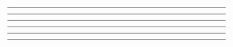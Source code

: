 <!-- # Hi there! 👋 I'm Nithya

Welcome to my GitHub profile! I'm a **Year 12 student** passionate about **AI, quantum engineering, and full-stack development** 🚀

---

## 🚀 About Me
- 🎓 Aspiring **Computer Science & Quantum Engineering** double-degree student at UNSW.
- 💡 Interested in **AI, quantum computing, and software development**.
- 🛠️ Currently working with **Django, Python, and Raspberry Pi projects**. -->

---

<!-- ## 🛠️ Tech Stack
![Python](https://img.shields.io/badge/Python-3776AB?style=for-the-badge&logo=python&logoColor=white)
![Django](https://img.shields.io/badge/Django-092E20?style=for-the-badge&logo=django&logoColor=white)
![JavaScript](https://img.shields.io/badge/JavaScript-F7DF1E?style=for-the-badge&logo=javascript&logoColor=black)
![Raspberry Pi](https://img.shields.io/badge/RaspberryPi-A22846?style=for-the-badge&logo=raspberrypi&logoColor=white)
![VS Code](https://img.shields.io/badge/VSCode-007ACC?style=for-the-badge&logo=visualstudiocode&logoColor=white) -->

---

<!-- ## 🌱 Currently Learning
- **Quantum Computing & AI Applications** 🤖⚛️
- **Advanced Django for Scalable Web Apps** 🌍
- **Low-level Raspberry Pi Optimization** 🍓 -->

---

<!-- ## 📊 GitHub Stats
![GitHub Streak](https://github-readme-streak-stats.herokuapp.com/?user=Nithy&theme=radical&hide_border=true) -->

---

<!-- ## 💬 Connect With Me
[![LinkedIn](https://img.shields.io/badge/LinkedIn-0A66C2?style=for-the-badge&logo=linkedin&logoColor=white)](https://www.linkedin.com/in/your-profile)
[![GitHub](https://img.shields.io/badge/GitHub-181717?style=for-the-badge&logo=github&logoColor=white)](https://github.com/Nithy)
[![Email](https://img.shields.io/badge/Email-D14836?style=for-the-badge&logo=gmail&logoColor=white)](mailto:your-email@gmail.com) -->

---

<!-- ### 🎯 Fun Fact: **Did you know?** The first-ever website is still live at [info.cern.ch](http://info.cern.ch/)! -->

---

<!-- _Thanks for stopping by! Feel free to check out my projects and connect._ ✨ -->



<!--
**NithyaLavSetlur/NithyaLavSetlur** is a ✨ _special_ ✨ repository because its `README.md` (this file) appears on your GitHub profile.

Here are some ideas to get you started:

- 🔭 I’m currently working on ...
- 🌱 I’m currently learning ...
- 👯 I’m looking to collaborate on ...
- 🤔 I’m looking for help with ...
- 💬 Ask me about ...
- 📫 How to reach me: ...
- 😄 Pronouns: ...
- ⚡ Fun fact: ...
-->
